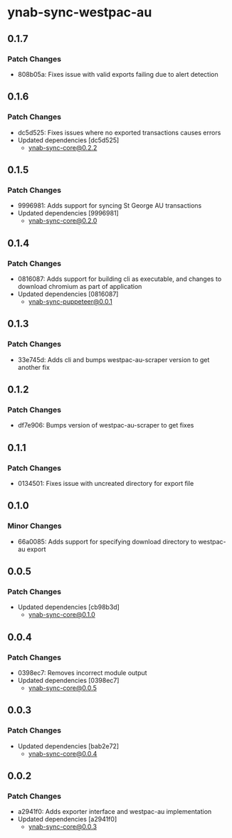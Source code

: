 # ynab-sync-westpac-au

## 0.1.7

### Patch Changes

- 808b05a: Fixes issue with valid exports failing due to alert detection

## 0.1.6

### Patch Changes

- dc5d525: Fixes issues where no exported transactions causes errors
- Updated dependencies [dc5d525]
  - ynab-sync-core@0.2.2

## 0.1.5

### Patch Changes

- 9996981: Adds support for syncing St George AU transactions
- Updated dependencies [9996981]
  - ynab-sync-core@0.2.0

## 0.1.4

### Patch Changes

- 0816087: Adds support for building cli as executable, and changes to download chromium as part of application
- Updated dependencies [0816087]
  - ynab-sync-puppeteer@0.0.1

## 0.1.3

### Patch Changes

- 33e745d: Adds cli and bumps westpac-au-scraper version to get another fix

## 0.1.2

### Patch Changes

- df7e906: Bumps version of westpac-au-scraper to get fixes

## 0.1.1

### Patch Changes

- 0134501: Fixes issue with uncreated directory for export file

## 0.1.0

### Minor Changes

- 66a0085: Adds support for specifying download directory to westpac-au export

## 0.0.5

### Patch Changes

- Updated dependencies [cb98b3d]
  - ynab-sync-core@0.1.0

## 0.0.4

### Patch Changes

- 0398ec7: Removes incorrect module output
- Updated dependencies [0398ec7]
  - ynab-sync-core@0.0.5

## 0.0.3

### Patch Changes

- Updated dependencies [bab2e72]
  - ynab-sync-core@0.0.4

## 0.0.2

### Patch Changes

- a2941f0: Adds exporter interface and westpac-au implementation
- Updated dependencies [a2941f0]
  - ynab-sync-core@0.0.3
